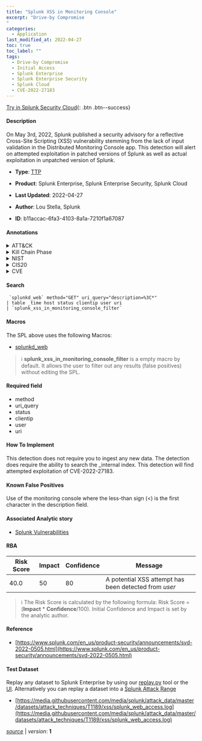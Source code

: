 ```yaml
---
title: "Splunk XSS in Monitoring Console"
excerpt: "Drive-by Compromise
"
categories:
  - Application
last_modified_at: 2022-04-27
toc: true
toc_label: ""
tags:
  - Drive-by Compromise
  - Initial Access
  - Splunk Enterprise
  - Splunk Enterprise Security
  - Splunk Cloud
  - CVE-2022-27183
---
```




[Try in Splunk Security Cloud](https://www.splunk.com/en_us/products/cyber-security.html){: .btn .btn--success}

#### Description

On May 3rd, 2022, Splunk published a security advisory for a reflective Cross-Site Scripting (XSS) vulnerability stemming from the lack of input validation in the Distributed Monitoring Console app. This detection will alert on attempted exploitation in patched versions of Splunk as well as actual exploitation in unpatched version of Splunk.

- **Type**: [TTP](https://github.com/splunk/security_content/wiki/Detection-Analytic-Types)
- **Product**: Splunk Enterprise, Splunk Enterprise Security, Splunk Cloud

- **Last Updated**: 2022-04-27
- **Author**: Lou Stella, Splunk
- **ID**: b11accac-6fa3-4103-8a1a-7210f1a67087


#### Annotations

<details>
  <summary>ATT&CK</summary>

<div markdown="1">


| ID             | Technique        |  Tactic             |
| -------------- | ---------------- |-------------------- |
| [T1189](https://attack.mitre.org/techniques/T1189/) | Drive-by Compromise | Initial Access |

</div>
</details>


<details>
  <summary>Kill Chain Phase</summary>

<div markdown="1">

* Exploitation


</div>
</details>


<details>
  <summary>NIST</summary>

<div markdown="1">

* DE.CM



</div>
</details>

<details>
  <summary>CIS20</summary>

<div markdown="1">

* CIS 3
* CIS 5
* CIS 16



</div>
</details>

<details>
  <summary>CVE</summary>

<div markdown="1">
| ID          | Summary | [CVSS](https://nvd.nist.gov/vuln-metrics/cvss) |
| ----------- | ----------- | -------------- |
| [CVE-2022-27183](https://nvd.nist.gov/vuln/detail/CVE-2022-27183) | The Monitoring Console app configured in Distributed mode allows for a Reflected XSS in a query parameter in Splunk Enterprise versions before 8.1.4. The Monitoring Console app is a bundled app included in Splunk Enterprise, not for download on SplunkBase, and not installed on Splunk Cloud Platform instances. Note that the Cloud Monitoring Console is not impacted. | 4.3 |



</div>
</details>

#### Search 

```
 `splunkd_web` method="GET" uri_query="description=%3C*" 
| table _time host status clientip user uri 
| `splunk_xss_in_monitoring_console_filter`
```

#### Macros
The SPL above uses the following Macros:
* [splunkd_web](https://github.com/splunk/security_content/blob/develop/macros/splunkd_web.yml)

> :information_source:
> **splunk_xss_in_monitoring_console_filter** is a empty macro by default. It allows the user to filter out any results (false positives) without editing the SPL.

#### Required field
* method
* uri_query
* status
* clientip
* user
* uri


#### How To Implement
This detection does not require you to ingest any new data. The detection does require the ability to search the _internal index. This detection will find attempted exploitation of CVE-2022-27183.

#### Known False Positives
Use of the monitoring console where the less-than sign (<) is the first character in the description field.

#### Associated Analytic story
* [Splunk Vulnerabilities](/stories/splunk_vulnerabilities)




#### RBA

| Risk Score  | Impact      | Confidence   | Message      |
| ----------- | ----------- |--------------|--------------|
| 40.0 | 50 | 80 | A potential XSS attempt has been detected from $user$ |


> :information_source:
> The Risk Score is calculated by the following formula: Risk Score = (**Impact** * **Confidence**/100). Initial Confidence and Impact is set by the analytic author. 

#### Reference

* [https://www.splunk.com/en_us/product-security/announcements/svd-2022-0505.html](https://www.splunk.com/en_us/product-security/announcements/svd-2022-0505.html)



#### Test Dataset
Replay any dataset to Splunk Enterprise by using our [replay.py](https://github.com/splunk/attack_data#using-replaypy) tool or the [UI](https://github.com/splunk/attack_data#using-ui).
Alternatively you can replay a dataset into a [Splunk Attack Range](https://github.com/splunk/attack_range#replay-dumps-into-attack-range-splunk-server)


* [https://media.githubusercontent.com/media/splunk/attack_data/master/datasets/attack_techniques/T1189/xss/splunk_web_access.log](https://media.githubusercontent.com/media/splunk/attack_data/master/datasets/attack_techniques/T1189/xss/splunk_web_access.log)



[*source*](https://github.com/splunk/security_content/tree/develop/detections/application/splunk_xss_in_monitoring_console.yml) \| *version*: **1**